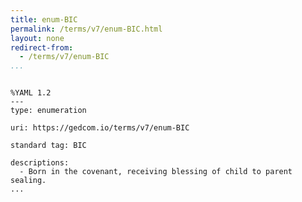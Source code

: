 ```yaml
---
title: enum-BIC
permalink: /terms/v7/enum-BIC.html
layout: none
redirect-from:
  - /terms/v7/enum-BIC
...
```


```

%YAML 1.2
---
type: enumeration

uri: https://gedcom.io/terms/v7/enum-BIC

standard tag: BIC

descriptions:
  - Born in the covenant, receiving blessing of child to parent sealing.
...

```

